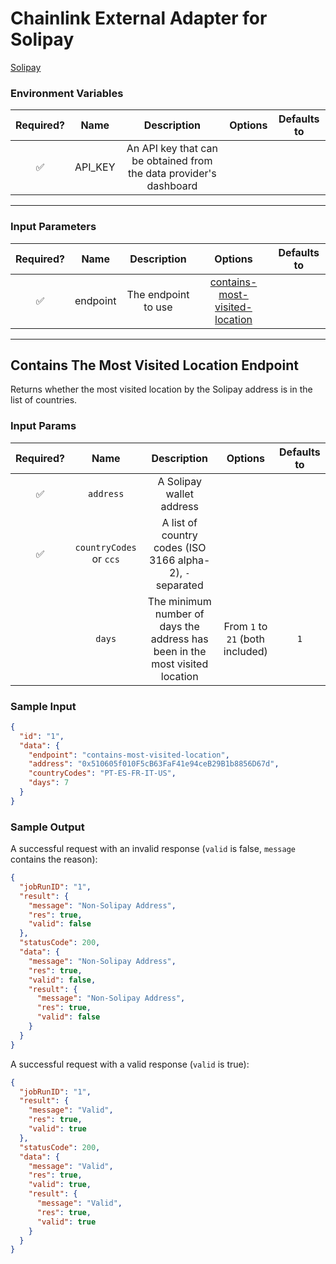 # Chainlink External Adapter for Solipay

[Solipay](https://www.solipay.tech/)

### Environment Variables

| Required? |  Name   |                            Description                             | Options | Defaults to |
| :-------: | :-----: | :----------------------------------------------------------------: | :-----: | :---------: |
|    ✅     | API_KEY | An API key that can be obtained from the data provider's dashboard |         |             |

---

### Input Parameters

| Required? |   Name   |     Description     |                                    Options                                     | Defaults to |
| :-------: | :------: | :-----------------: | :----------------------------------------------------------------------------: | :---------: |
|    ✅     | endpoint | The endpoint to use | [contains-most-visited-location](#contains-the-most-visited-location-endpoint) |             |

---

## Contains The Most Visited Location Endpoint

Returns whether the most visited location by the Solipay address is in the list of countries.

### Input Params

| Required? |          Name           |                                 Description                                  |             Options              | Defaults to |
| :-------: | :---------------------: | :--------------------------------------------------------------------------: | :------------------------------: | :---------: |
|    ✅     |        `address`        |                           A Solipay wallet address                           |                                  |             |
|    ✅     | `countryCodes` or `ccs` |          A list of country codes (ISO 3166 alpha-2), `-` separated           |                                  |             |
|           |         `days`          | The minimum number of days the address has been in the most visited location | From `1` to `21` (both included) |     `1`     |

### Sample Input

```json
{
  "id": "1",
  "data": {
    "endpoint": "contains-most-visited-location",
    "address": "0x510605f010F5cB63FaF41e94ceB29B1b8856D67d",
    "countryCodes": "PT-ES-FR-IT-US",
    "days": 7
  }
}
```

### Sample Output

A successful request with an invalid response (`valid` is false, `message` contains the reason):

```json
{
  "jobRunID": "1",
  "result": {
    "message": "Non-Solipay Address",
    "res": true,
    "valid": false
  },
  "statusCode": 200,
  "data": {
    "message": "Non-Solipay Address",
    "res": true,
    "valid": false,
    "result": {
      "message": "Non-Solipay Address",
      "res": true,
      "valid": false
    }
  }
}
```

A successful request with a valid response (`valid` is true):

```json
{
  "jobRunID": "1",
  "result": {
    "message": "Valid",
    "res": true,
    "valid": true
  },
  "statusCode": 200,
  "data": {
    "message": "Valid",
    "res": true,
    "valid": true,
    "result": {
      "message": "Valid",
      "res": true,
      "valid": true
    }
  }
}
```
